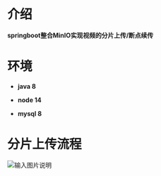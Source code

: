 # 介绍
**springboot整合MinIO实现视频的分片上传/断点续传**

# 环境
- **java 8**

- **node 14**
- **mysql 8**


# 分片上传流程
![输入图片说明](images/minio.bmp)




